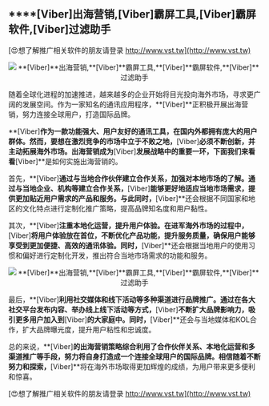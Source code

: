 ## ****[Viber]**出海营销,**[Viber]**霸屏工具,**[Viber]**霸屏软件,**[Viber]**过滤助手**

[😍想了解推广相关软件的朋友请登录 http://www.vst.tw](http://www.vst.tw)

 <center><img src="https://vst.tw/MP4/tuiguang/png/5.png" alt="**[Viber]**出海营销,**[Viber]**霸屏工具,**[Viber]**霸屏软件,**[Viber]**过滤助手"></center>

随着全球化进程的加速推进，越来越多的企业开始将目光投向海外市场，寻求更广阔的发展空间。作为一家知名的通讯应用程序，**[Viber]**正积极开展出海营销，努力连接全球用户，打造国际品牌。

**[Viber]**作为一款功能强大、用户友好的通讯工具，在国内外都拥有庞大的用户群体。然而，要想在激烈竞争的市场中立于不败之地，**[Viber]**必须不断创新，并主动拓展海外市场。出海营销成为**[Viber]**发展战略中的重要一环，下面我们来看看**[Viber]**是如何实施出海营销的。

首先，**[Viber]**通过与当地合作伙伴建立合作关系，加强对本地市场的了解。通过与当地企业、机构等建立合作关系，**[Viber]**能够更好地适应当地市场需求，提供更加贴近用户需求的产品和服务。与此同时，**[Viber]**还会根据不同国家和地区的文化特点进行定制化推广策略，提高品牌知名度和用户黏性。

其次，**[Viber]**注重本地化运营，提升用户体验。在进军海外市场的过程中，**[Viber]**将用户体验放在首位，不断优化产品功能，提升服务质量，确保用户能够享受到更加便捷、高效的通讯体验。同时，**[Viber]**还会根据当地用户的使用习惯和偏好进行定制化开发，推出符合当地市场需求的功能和服务。

 <center><img src="https://vst.tw/MP4/tuiguang/png/1.png" alt="**[Viber]**出海营销,**[Viber]**霸屏工具,**[Viber]**霸屏软件,**[Viber]**过滤助手"></center>

最后，**[Viber]**利用社交媒体和线下活动等多种渠道进行品牌推广。通过在各大社交平台发布内容、举办线上线下活动等方式，**[Viber]**不断扩大品牌影响力，吸引更多用户加入到**[Viber]**的大家庭中。同时，**[Viber]**还会与当地媒体和KOL合作，扩大品牌曝光度，提升用户粘性和忠诚度。

总的来说，**[Viber]**的出海营销策略综合利用了合作伙伴关系、本地化运营和多渠道推广等手段，努力将自身打造成一个连接全球用户的国际品牌。相信随着不断努力和探索，**[Viber]**将在海外市场取得更加辉煌的成绩，为用户带来更多便利和惊喜。

[😍想了解推广相关软件的朋友请登录 http://www.vst.tw](http://www.vst.tw)



